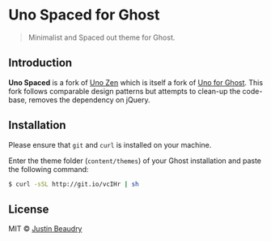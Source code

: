 # Uno Spaced for Ghost

> Minimalist and Spaced out theme for Ghost.

## Introduction

**Uno Spaced** is a fork of [Uno Zen](https://github.com/kikobeats/uno-zen) which is itself a fork of [Uno for Ghost](https://github.com/daleanthony/Uno).
This fork follows comparable design patterns but attempts to clean-up the code-base, removes the dependency on jQuery.

## Installation

Please ensure that `git` and `curl` is installed on your machine.

Enter the theme folder (`content/themes`) of your Ghost installation and paste the following command:

```bash
$ curl -sSL http://git.io/vcIHr | sh
```

## License

MIT © [Justin Beaudry](justinbeaudry.com)

